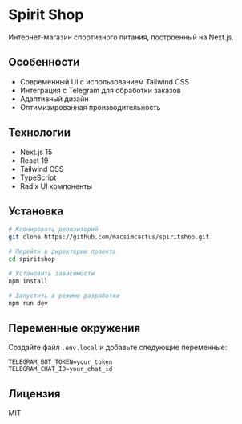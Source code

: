 # Spirit Shop

Интернет-магазин спортивного питания, построенный на Next.js.

## Особенности

- Современный UI с использованием Tailwind CSS
- Интеграция с Telegram для обработки заказов
- Адаптивный дизайн
- Оптимизированная производительность

## Технологии

- Next.js 15
- React 19
- Tailwind CSS
- TypeScript
- Radix UI компоненты

## Установка

```bash
# Клонировать репозиторий
git clone https://github.com/macsimcactus/spiritshop.git

# Перейти в директорию проекта
cd spiritshop

# Установить зависимости
npm install

# Запустить в режиме разработки
npm run dev
```

## Переменные окружения

Создайте файл `.env.local` и добавьте следующие переменные:

```
TELEGRAM_BOT_TOKEN=your_token
TELEGRAM_CHAT_ID=your_chat_id
```

## Лицензия

MIT 